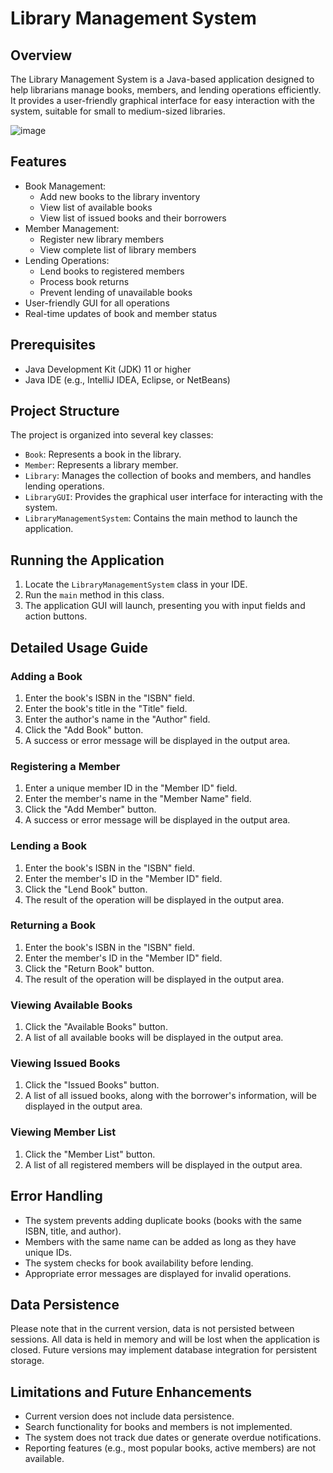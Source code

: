 # Library Management System

## Overview

The Library Management System is a Java-based application designed to help librarians manage books, members, and lending operations efficiently. It provides a user-friendly graphical interface for easy interaction with the system, suitable for small to medium-sized libraries.

![image](https://github.com/user-attachments/assets/0e3157ed-75e5-4c38-80eb-a685e45e10d0)

## Features

- Book Management:
  - Add new books to the library inventory
  - View list of available books
  - View list of issued books and their borrowers
- Member Management:
  - Register new library members
  - View complete list of library members
- Lending Operations:
  - Lend books to registered members
  - Process book returns
  - Prevent lending of unavailable books
- User-friendly GUI for all operations
- Real-time updates of book and member status

## Prerequisites

- Java Development Kit (JDK) 11 or higher
- Java IDE (e.g., IntelliJ IDEA, Eclipse, or NetBeans)

## Project Structure

The project is organized into several key classes:

- `Book`: Represents a book in the library.
- `Member`: Represents a library member.
- `Library`: Manages the collection of books and members, and handles lending operations.
- `LibraryGUI`: Provides the graphical user interface for interacting with the system.
- `LibraryManagementSystem`: Contains the main method to launch the application.

## Running the Application

1. Locate the `LibraryManagementSystem` class in your IDE.
2. Run the `main` method in this class.
3. The application GUI will launch, presenting you with input fields and action buttons.

## Detailed Usage Guide

### Adding a Book

1. Enter the book's ISBN in the "ISBN" field.
2. Enter the book's title in the "Title" field.
3. Enter the author's name in the "Author" field.
4. Click the "Add Book" button.
5. A success or error message will be displayed in the output area.

### Registering a Member

1. Enter a unique member ID in the "Member ID" field.
2. Enter the member's name in the "Member Name" field.
3. Click the "Add Member" button.
4. A success or error message will be displayed in the output area.

### Lending a Book

1. Enter the book's ISBN in the "ISBN" field.
2. Enter the member's ID in the "Member ID" field.
3. Click the "Lend Book" button.
4. The result of the operation will be displayed in the output area.

### Returning a Book

1. Enter the book's ISBN in the "ISBN" field.
2. Enter the member's ID in the "Member ID" field.
3. Click the "Return Book" button.
4. The result of the operation will be displayed in the output area.

### Viewing Available Books

1. Click the "Available Books" button.
2. A list of all available books will be displayed in the output area.

### Viewing Issued Books

1. Click the "Issued Books" button.
2. A list of all issued books, along with the borrower's information, will be displayed in the output area.

### Viewing Member List

1. Click the "Member List" button.
2. A list of all registered members will be displayed in the output area.

## Error Handling

- The system prevents adding duplicate books (books with the same ISBN, title, and author).
- Members with the same name can be added as long as they have unique IDs.
- The system checks for book availability before lending.
- Appropriate error messages are displayed for invalid operations.

## Data Persistence

Please note that in the current version, data is not persisted between sessions. All data is held in memory and will be lost when the application is closed. Future versions may implement database integration for persistent storage.

## Limitations and Future Enhancements

- Current version does not include data persistence.
- Search functionality for books and members is not implemented.
- The system does not track due dates or generate overdue notifications.
- Reporting features (e.g., most popular books, active members) are not available.
